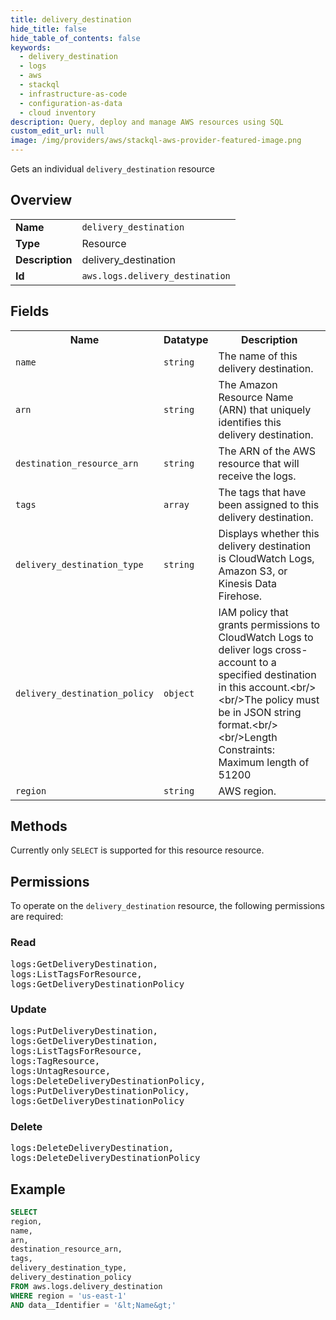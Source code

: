 ```yaml
---
title: delivery_destination
hide_title: false
hide_table_of_contents: false
keywords:
  - delivery_destination
  - logs
  - aws
  - stackql
  - infrastructure-as-code
  - configuration-as-data
  - cloud inventory
description: Query, deploy and manage AWS resources using SQL
custom_edit_url: null
image: /img/providers/aws/stackql-aws-provider-featured-image.png
---
```

Gets an individual <code>delivery_destination</code> resource

## Overview
<table><tbody>
<tr><td><b>Name</b></td><td><code>delivery_destination</code></td></tr>
<tr><td><b>Type</b></td><td>Resource</td></tr>
<tr><td><b>Description</b></td><td>delivery_destination</td></tr>
<tr><td><b>Id</b></td><td><code>aws.logs.delivery_destination</code></td></tr>
</tbody></table>

## Fields
<table><tbody>
<tr><th>Name</th><th>Datatype</th><th>Description</th></tr>
<tr><td><code>name</code></td><td><code>string</code></td><td>The name of this delivery destination.</td></tr>
<tr><td><code>arn</code></td><td><code>string</code></td><td>The Amazon Resource Name (ARN) that uniquely identifies this delivery destination.</td></tr>
<tr><td><code>destination_resource_arn</code></td><td><code>string</code></td><td>The ARN of the AWS resource that will receive the logs.</td></tr>
<tr><td><code>tags</code></td><td><code>array</code></td><td>The tags that have been assigned to this delivery destination.</td></tr>
<tr><td><code>delivery_destination_type</code></td><td><code>string</code></td><td>Displays whether this delivery destination is CloudWatch Logs, Amazon S3, or Kinesis Data Firehose.</td></tr>
<tr><td><code>delivery_destination_policy</code></td><td><code>object</code></td><td>IAM policy that grants permissions to CloudWatch Logs to deliver logs cross-account to a specified destination in this account.&lt;br&#x2F;&gt;&lt;br&#x2F;&gt;The policy must be in JSON string format.&lt;br&#x2F;&gt;&lt;br&#x2F;&gt;Length Constraints: Maximum length of 51200</td></tr>
<tr><td><code>region</code></td><td><code>string</code></td><td>AWS region.</td></tr>

</tbody></table>

## Methods
Currently only <code>SELECT</code> is supported for this resource resource.

## Permissions

To operate on the <code>delivery_destination</code> resource, the following permissions are required:

### Read
<pre>
logs:GetDeliveryDestination,
logs:ListTagsForResource,
logs:GetDeliveryDestinationPolicy</pre>

### Update
<pre>
logs:PutDeliveryDestination,
logs:GetDeliveryDestination,
logs:ListTagsForResource,
logs:TagResource,
logs:UntagResource,
logs:DeleteDeliveryDestinationPolicy,
logs:PutDeliveryDestinationPolicy,
logs:GetDeliveryDestinationPolicy</pre>

### Delete
<pre>
logs:DeleteDeliveryDestination,
logs:DeleteDeliveryDestinationPolicy</pre>


## Example
```sql
SELECT
region,
name,
arn,
destination_resource_arn,
tags,
delivery_destination_type,
delivery_destination_policy
FROM aws.logs.delivery_destination
WHERE region = 'us-east-1'
AND data__Identifier = '&lt;Name&gt;'
```
